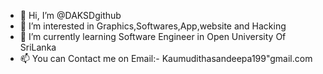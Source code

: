 - 👋 Hi, I’m @DAKSDgithub
- 👀 I’m interested in Graphics,Softwares,App,website and Hacking
- 🌱 I’m currently learning Software Engineer in Open University Of SriLanka
- 📫 You can Contact me on Email:- Kaumudithasandeepa199"gmail.com

<!---
DAKSDgithub/DAKSDgithub is a ✨ special ✨ repository because its `README.md` (this file) appears on your GitHub profile.
You can click the Preview link to take a look at your changes.
--->
